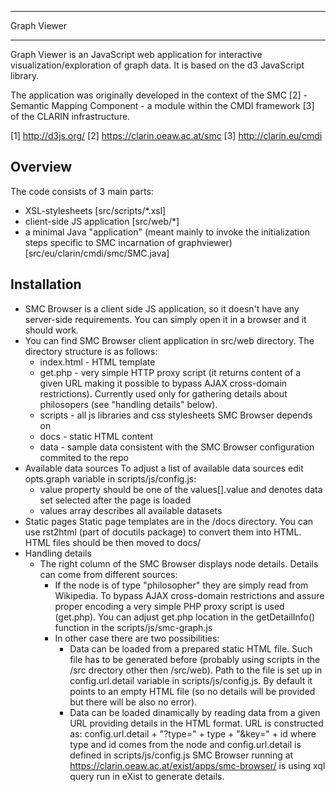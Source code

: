
****************
  Graph Viewer 
****************

Graph Viewer is an JavaScript web application for interactive visualization/exploration of graph data.
It is based on the d3 JavaScript library.

The application was originally developed in the context of the SMC [2] - Semantic Mapping Component - a module within the CMDI framework [3] of the CLARIN infrastructure.


[1] http://d3js.org/
[2] https://clarin.oeaw.ac.at/smc
[3] http://clarin.eu/cmdi

Overview
--------

The code consists of 3 main parts:
- XSL-stylesheets [src/scripts/*.xsl]
- client-side JS application [src/web/*]
- a minimal Java "application" (meant mainly to invoke the initialization steps specific to SMC incarnation of graphviewer)
[src/eu/clarin/cmdi/smc/SMC.java]


Installation
-------------

- SMC Browser is a client side JS application, so it doesn't have any 
  server-side requirements. You can simply open it in a browser and it should 
  work.
- You can find SMC Browser client application in src/web directory. The directory structure is as 
  follows:
  - index.html - HTML template
  - get.php - very simple HTTP proxy script (it returns content of a given URL 
    making it possible to bypass AJAX cross-domain restrictions).
    Currently used only for gathering details about philosopers (see "handling
    details" below).
  - scripts - all js libraries and css stylesheets SMC Browser depends on
  - docs - static HTML content
  - data - sample data consistent with the SMC Browser configuration commited to 
    the repo
- Available data sources
  To adjust a list of available data sources edit opts.graph variable in 
  scripts/js/config.js:
  - value property should be one of the values[].value and denotes data set
    selected after the page is loaded
  - values array describes all available datasets
- Static pages
  Static page templates are in the /docs directory.
  You can use rst2html (part of docutils package) to convert them into HTML.
  HTML files should be then moved to docs/
- Handling details
  - The right column of the SMC Browser displays node details. 
    Details can come from different sources:
    - If the node is of type "philosopher" they are simply read from Wikipedia.
      To bypass AJAX cross-domain restrictions and assure proper encoding a 
      very simple PHP proxy script is used (get.php). You can adjust get.php
      location in the getDetailInfo() function in the scripts/js/smc-graph.js
    - In other case there are two possibilities:
      - Data can be loaded from a prepared static HTML file.
        Such file has to be generated before (probably using scripts in the /src
        drectory other then /src/web).
        Path to the file is set up in config.url.detail variable in 
        scripts/js/config.js. By default it points to an empty HTML file (so no
        details will be provided but there will be also no error).
      - Data can be loaded dinamically by reading data from a given URL
        providing details in the HTML format. URL is constructed as:
          config.url.detail + "?type=" + type + "&key=" + id
        where type and id comes from the node and config.url.detail is defined
        in scripts/js/config.js
        SMC Browser running at https://clarin.oeaw.ac.at/exist/apps/smc-browser/
        is using xql query run in eXist to generate details.
      
